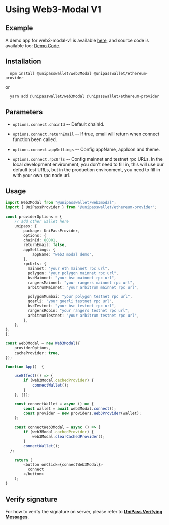 # Using Web3-Modal V1

## Example

A demo app for web3-modal-v1 is available [here](https://up-web3-modal-demo.vercel.app/), and source code is available too: [Demo Code](https://github.com/UniPassID/web3-modal-v1-demo).

## Installation

```shell
  npm install @unipasswallet/web3Modal @unipasswallet/ethereum-provider
```
or
```shell
  yarn add @unipasswallet/web3Modal @unipasswallet/ethereum-provider
```

## Parameters

* `options.connect.chainId` -- Default chainId.

* `options.connect.returnEmail` -- If true, email will return when connect function been called.

* `options.connect.appSettings` -- Config appName, appIcon and theme.

* `options.connect.rpcUrls` -- Config mainnet and testnet rpc URLs. In the local development environment, you don't need to fill in, this will use our default test URLs, but in the production environment, you need to fill in with your own rpc node url.

## Usage

```ts
import Web3Modal from "@unipasswallet/web3modal";
import { UniPassProvider } from "@unipasswallet/ethereum-provider";

const providerOptions = {
    // add other wallet here
    unipass: {
        package: UniPassProvider,
        options: {
        chainId: 80001,
        returnEmail: false,
        appSettings: {
            appName: "web3 modal demo",
        },
        rpcUrls: {
          mainnet: "your eth mainnet rpc url",
          polygon: "your polygon mainnet rpc url",
          bscMainnet: "your bsc mainnet rpc url",
          rangersMainnet: "your rangers mainnet rpc url",
          arbitrumMainnet: "your arbitrum mainnet rpc url",

          polygonMumbai: "your polygon testnet rpc url",
          goerli: "your goerli testnet rpc url",
          bscTestnet: "your bsc testnet rpc url",
          rangersRobin: "your rangers testnet rpc url",
          arbitrumTestnet: "your arbitrum testnet rpc url",
        },
    },
},
};

const web3Modal = new Web3Modal({
    providerOptions,
    cacheProvider: true,
});

function App()  {

    useEffect(() => {
        if (web3Modal.cachedProvider) {
            connectWallet();
        }
    }, []);  

    const connectWallet = async () => {
        const wallet = await web3Modal.connect();
        const provider = new providers.Web3Provider(wallet);
    };

    const connectWeb3Modal = async () => {
        if (web3Modal.cachedProvider) {
            web3Modal.clearCachedProvider();
        }
        connectWallet();
  };

    return (
        <button onClick={connectWeb3Modal}>
          connect
        </button>
    );
}
```

## Verify signature

For how to verify the signature on server, please refer to [**UniPass Verifying Messages**](../verifying-messages/01-unipass-verifying-messages.mdx).